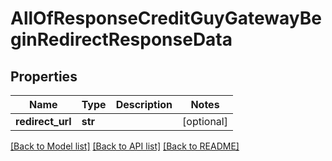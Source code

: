 # AllOfResponseCreditGuyGatewayBeginRedirectResponseData

## Properties
Name | Type | Description | Notes
------------ | ------------- | ------------- | -------------
**redirect_url** | **str** |  | [optional] 

[[Back to Model list]](../README.md#documentation-for-models) [[Back to API list]](../README.md#documentation-for-api-endpoints) [[Back to README]](../README.md)

